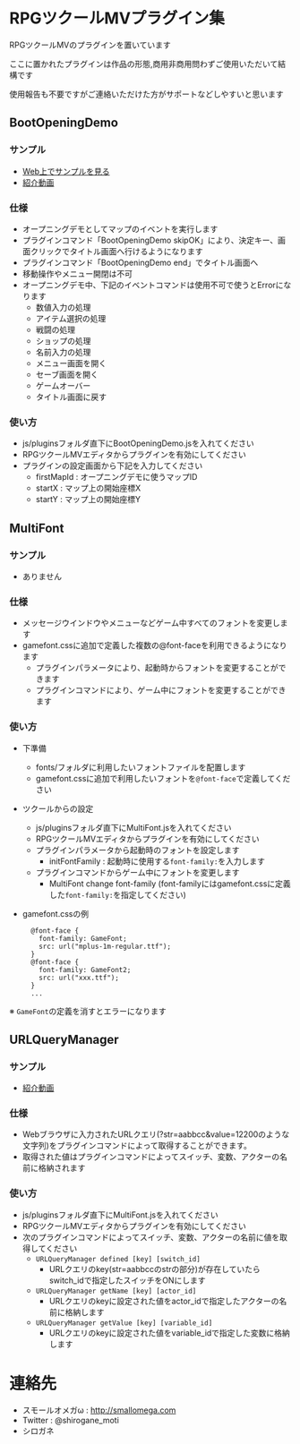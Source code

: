 # RPGツクールMVプラグイン集 #

RPGツクールMVのプラグインを置いています

ここに置かれたプラグインは作品の形態,商用非商用問わずご使用いただいて結構です

使用報告も不要ですがご連絡いただけた方がサポートなどしやすいと思います

## BootOpeningDemo ##

### サンプル ###

* [Web上でサンプルを見る](http://game.nicovideo.jp/atsumaru/games/gm220)
* [紹介動画](http://www.nicovideo.jp/watch/sm27854032)

### 仕様 ###

* オープニングデモとしてマップのイベントを実行します
* プラグインコマンド「BootOpeningDemo skipOK」により、決定キー、画面クリックでタイトル画面へ行けるようになります
* プラグインコマンド「BootOpeningDemo end」でタイトル画面へ
* 移動操作やメニュー開閉は不可
* オープニングデモ中、下記のイベントコマンドは使用不可で使うとErrorになります
	* 数値入力の処理
	* アイテム選択の処理
	* 戦闘の処理
	* ショップの処理
	* 名前入力の処理
	* メニュー画面を開く
	* セーブ画面を開く
	* ゲームオーバー
	* タイトル画面に戻す

### 使い方 ###

* js/pluginsフォルダ直下にBootOpeningDemo.jsを入れてください
* RPGツクールMVエディタからプラグインを有効にしてください
* プラグインの設定画面から下記を入力してください
	* firstMapId : オープニングデモに使うマップID
	* startX : マップ上の開始座標X
	* startY : マップ上の開始座標Y

## MultiFont ##

### サンプル ###

* ありません

### 仕様 ###

* メッセージウインドウやメニューなどゲーム中すべてのフォントを変更します
* gamefont.cssに追加で定義した複数の@font-faceを利用できるようになります
	* プラグインパラメータにより、起動時からフォントを変更することができます
	* プラグインコマンドにより、ゲーム中にフォントを変更することができます

### 使い方 ###

* 下準備
	* fonts/フォルダに利用したいフォントファイルを配置します
	* gamefont.cssに追加で利用したいフォントを`@font-face`で定義してください
* ツクールからの設定
	* js/pluginsフォルダ直下にMultiFont.jsを入れてください
	* RPGツクールMVエディタからプラグインを有効にしてください
	* プラグインパラメータから起動時のフォントを設定します
		* initFontFamily : 起動時に使用する`font-family:`を入力します
	* プラグインコマンドからゲーム中にフォントを変更します
		* MultiFont change font-family  (font-familyにはgamefont.cssに定義した`font-family:`を指定してください)
* gamefont.cssの例

        @font-face {
          font-family: GameFont;
          src: url("mplus-1m-regular.ttf");
        }
        @font-face {
          font-family: GameFont2;
          src: url("xxx.ttf");
        }
        ...

※ `GameFont`の定義を消すとエラーになります

## URLQueryManager ##

### サンプル ###

* [紹介動画](http://www.nicovideo.jp/watch/sm29750297)

### 仕様 ###

* Webブラウザに入力されたURLクエリ(?str=aabbcc&value=12200のような文字列)をプラグインコマンドによって取得することができます。
* 取得された値はプラグインコマンドによってスイッチ、変数、アクターの名前に格納されます

### 使い方 ###

* js/pluginsフォルダ直下にMultiFont.jsを入れてください
* RPGツクールMVエディタからプラグインを有効にしてください
* 次のプラグインコマンドによってスイッチ、変数、アクターの名前に値を取得してください
	* `URLQueryManager defined [key] [switch_id]`
		* URLクエリのkey(str=aabbccのstrの部分)が存在していたらswitch_idで指定したスイッチをONにします
	* `URLQueryManager getName [key] [actor_id]`
		* URLクエリのkeyに設定された値をactor_idで指定したアクターの名前に格納します
	* `URLQueryManager getValue [key] [variable_id]`
		* URLクエリのkeyに設定された値をvariable_idで指定した変数に格納します

# 連絡先 #

* スモールオメガω : http://smallomega.com
* Twitter : @shirogane_moti
* シロガネ
